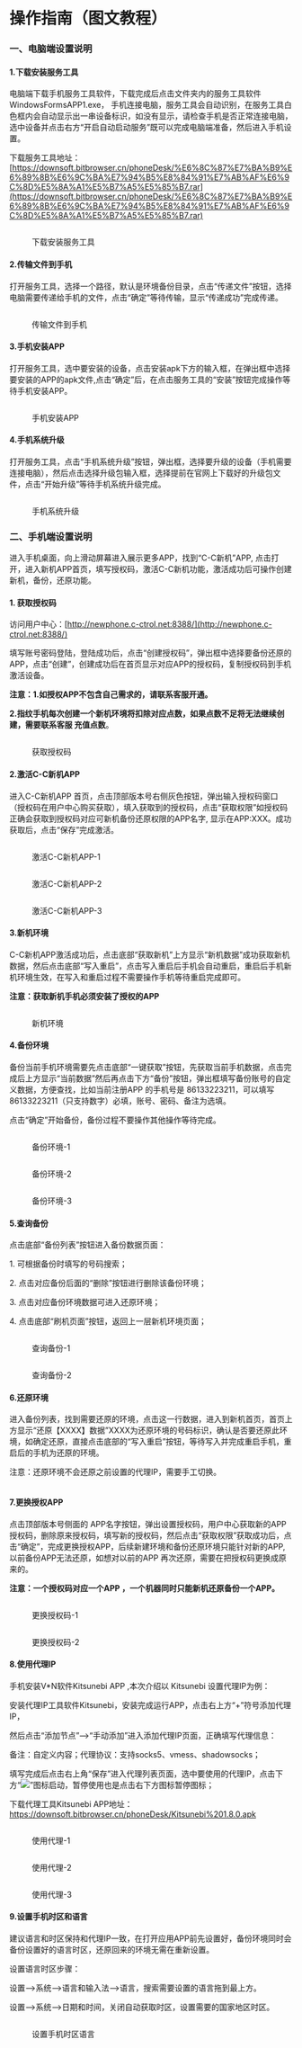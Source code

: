# 操作指南（图文教程）

### 一、电脑端设置说明

#### 1.下载安装服务工具

&#x20;      电脑端下载手机服务工具软件，下载完成后点击文件夹内的服务工具软件WindowsFormsAPP1.exe， 手机连接电脑，服务工具会自动识别，在服务工具白色框内会自动显示出一串设备标识，如没有显示，请检查手机是否正常连接电脑，选中设备并点击右方“开启自动启动服务”既可以完成电脑端准备，然后进入手机设置。

下载服务工具地址：\
[https://downsoft.bitbrowser.cn/phoneDesk/%E6%8C%87%E7%BA%B9%E6%89%8B%E6%9C%BA%E7%94%B5%E8%84%91%E7%AB%AF%E6%9C%8D%E5%8A%A1%E5%B7%A5%E5%85%B7.rar](https://downsoft.bitbrowser.cn/phoneDesk/%E6%8C%87%E7%BA%B9%E6%89%8B%E6%9C%BA%E7%94%B5%E8%84%91%E7%AB%AF%E6%9C%8D%E5%8A%A1%E5%B7%A5%E5%85%B7.rar)

<figure><img src="../.gitbook/assets/image (99).png" alt=""><figcaption><p>下载安装服务工具</p></figcaption></figure>

#### 2.传输文件到手机

&#x20;       打开服务工具，选择一个路径，默认是环境备份目录，点击“传递文件”按钮，选择电脑需要传递给手机的文件，点击“确定”等待传输，显示“传递成功”完成传递。

<figure><img src="../.gitbook/assets/image (122).png" alt=""><figcaption><p>传输文件到手机</p></figcaption></figure>

#### 3.手机安装APP

&#x20;     打开服务工具，选中要安装的设备，点击安装apk下方的输入框，在弹出框中选择要安装的APP的apk文件,点击“确定”后，在点击服务工具的“安装”按钮完成操作等待手机安装APP。

<figure><img src="../.gitbook/assets/image (119).png" alt=""><figcaption><p>手机安装APP</p></figcaption></figure>

#### 4.手机系统升级

&#x20;      打开服务工具，点击“手机系统升级”按钮，弹出框，选择要升级的设备（手机需要连接电脑），然后点击选择升级包输入框，选择提前在官网上下载好的升级包文件，点击“开始升级”等待手机系统升级完成。

<figure><img src="../.gitbook/assets/image (112).png" alt=""><figcaption><p>手机系统升级</p></figcaption></figure>

### 二、手机端设置说明

&#x20;      进入手机桌面，向上滑动屏幕进入展示更多APP，找到“C-C新机”APP, 点击打开，进入新机APP首页，填写授权码，激活C-C新机功能，激活成功后可操作创建新机，备份，还原功能。

#### 1. 获取授权码

&#x20;      访问用户中心：[http://newphone.c-ctrol.net:8388/](http://newphone.c-ctrol.net:8388/)

填写账号密码登陆，登陆成功后，点击“创建授权码”，弹出框中选择要备份还原的APP，点击“创建”，创建成功后在首页显示对应APP的授权码，复制授权码到手机激活设备。

**注意：1.如授权APP不包含自己需求的，请联系客服开通。**

&#x20;            **2.指纹手机每次创建一个新机环境将扣除对应点数，如果点数不足将无法继续创建，需要联系客服       充值点数**。

<figure><img src="../.gitbook/assets/image (109).png" alt=""><figcaption><p>获取授权码</p></figcaption></figure>

#### 2.激活C-C新机APP

&#x20;      进入C-C新机APP 首页，点击顶部版本号右侧灰色按钮，弹出输入授权码窗口（授权码在用户中心购买获取），填入获取到的授权码，点击“获取权限”如授权码正确会获取到授权码对应可新机备份还原权限的APP名字, 显示在APP:XXX。成功获取后，点击“保存”完成激活。

<figure><img src="../.gitbook/assets/image (100).png" alt=""><figcaption><p>激活C-C新机APP-1</p></figcaption></figure>

<figure><img src="../.gitbook/assets/image (115).png" alt=""><figcaption><p>激活C-C新机APP-2</p></figcaption></figure>

<figure><img src="../.gitbook/assets/image (116).png" alt=""><figcaption><p>激活C-C新机APP-3</p></figcaption></figure>

#### 3.新机环境

&#x20;     C-C新机APP激活成功后，点击底部“获取新机”上方显示“新机数据”成功获取新机数据，然后点击底部“写入重启”，点击写入重启后手机会自动重启，重启后手机新机环境生效，在写入和重启过程不需要操作手机等待重启完成即可。

**注意：获取新机手机必须安装了授权的APP**

<figure><img src="../.gitbook/assets/image (101).png" alt=""><figcaption><p>新机环境</p></figcaption></figure>

#### 4.备份环境

&#x20;       备份当前手机环境需要先点击底部“一键获取”按钮，先获取当前手机数据，点击完成后上方显示“当前数据”然后再点击下方“备份”按钮，弹出框填写备份账号的自定义数据，方便查找，比如当前注册APP 的手机号是 86133223211，可以填写86133223211（只支持数字）必填，账号、密码、备注为选填。

点击“确定”开始备份，备份过程不要操作其他操作等待完成。

<figure><img src="../.gitbook/assets/image (123).png" alt=""><figcaption><p>备份环境-1</p></figcaption></figure>

<figure><img src="../.gitbook/assets/image (111).png" alt=""><figcaption><p>备份环境-2</p></figcaption></figure>

<figure><img src="../.gitbook/assets/image (120).png" alt=""><figcaption><p>备份环境-3</p></figcaption></figure>

#### 5.查询备份

&#x20;      点击底部“备份列表”按钮进入备份数据页面：

1\. 可根据备份时填写的号码搜索；

2\. 点击对应备份后面的“删除”按钮进行删除该备份环境；

3\. 点击对应备份环境数据可进入还原环境；

4\. 点击底部“刷机页面”按钮，返回上一层新机环境页面；

<figure><img src="../.gitbook/assets/image (117).png" alt=""><figcaption><p>查询备份-1</p></figcaption></figure>

<figure><img src="../.gitbook/assets/image (102).png" alt=""><figcaption><p>查询备份-2</p></figcaption></figure>

#### 6.还原环境

&#x20;  进入备份列表，找到需要还原的环境，点击这一行数据，进入到新机首页，首页上方显示“还原【XXXX】数据”XXXX为还原环境的号码标识，确认是否要还原此环境，如确定还原，直接点击底部的“写入重启”按钮，等待写入并完成重启手机，重启后的手机为还原的环境。

注意：还原环境不会还原之前设置的代理IP，需要手工切换。

&#x20;

<figure><img src="../.gitbook/assets/image (126).png" alt=""><figcaption></figcaption></figure>

#### 7.更换授权APP

&#x20;      点击顶部版本号侧面的 APP名字按钮，弹出设置授权码，用户中心获取新的APP授权码，删除原来授权码，填写新的授权码，然后点击“获取权限”获取成功后，点击“确定”，完成更换授权APP，后续新建环境和备份还原环境只能针对新的APP, 以前备份APP无法还原，如想对以前的APP 再次还原，需要在把授权码更换成原来的。

**注意：一个授权码对应一个APP ，一个机器同时只能新机还原备份一个APP。**

<figure><img src="../.gitbook/assets/image (97).png" alt=""><figcaption><p>更换授权码-1</p></figcaption></figure>

<figure><img src="../.gitbook/assets/image (103).png" alt=""><figcaption><p>更换授权码-2</p></figcaption></figure>

#### 8.使用代理IP

&#x20;       手机安装V\*N软件Kitsunebi APP ,本次介绍以 Kitsunebi 设置代理IP为例：

&#x20;       安装代理IP工具软件Kitsunebi，安装完成运行APP，点击右上方“+”符号添加代理IP，

然后点击“添加节点”-->“手动添加”进入添加代理IP页面，正确填写代理信息：

备注：自定义内容；代理协议：支持socks5、vmess、shadowsocks；

填写完成后点击右上角“保存”进入代理列表页面，选中要使用的代理IP，点击下方“![](<../.gitbook/assets/image (46).png>)”图标启动，暂停使用也是点击右下方图标暂停图标；

下载代理工具Kitsunebi APP地址：https://downsoft.bitbrowser.cn/phoneDesk/Kitsunebi%201.8.0.apk

&#x20;

<figure><img src="../.gitbook/assets/image (105).png" alt=""><figcaption><p>使用代理-1</p></figcaption></figure>

&#x20;

<figure><img src="../.gitbook/assets/image (29).png" alt=""><figcaption><p>使用代理-2</p></figcaption></figure>

<figure><img src="../.gitbook/assets/image (114).png" alt=""><figcaption><p>使用代理-3</p></figcaption></figure>

#### 9.设置手机时区和语言

&#x20;      建议语言和时区保持和代理IP一致，在打开应用APP前先设置好，备份环境同时会备份设置好的语言时区，还原回来的环境无需在重新设置。

设置语言时区步骤：

&#x20;     设置-->系统-->语言和输入法-->语言，搜索需要设置的语言拖到最上方。

&#x20;     设置-->系统-->日期和时间，关闭自动获取时区，设置需要的国家地区时区。

<figure><img src="../.gitbook/assets/image (98).png" alt=""><figcaption><p>设置手机时区语言</p></figcaption></figure>
